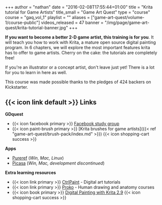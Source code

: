 +++
author = "nathan"
date = "2016-02-08T17:55:44+01:00"
title = "Krita tutorial for Game Artists"
title_small = "Game Art Quest"
type = "course"
course = "gaq_vol_1"
playlist = ""
aliases = ["game-art-quest/volume-1/course-public"]
videos_released = 47
banner = "/img/page/game-art-quest/krita-tutorial-banner.jpg"
+++

**If you want to become a better 2-D game artist, this training is for you**. It will teach you how to work with Krita, a mature open source digital painting program. In 6 chapters, we will explore the most important features krita has to offer to game artists. Cherry on the cake: the tutorials are completely free!

If you're an illustrator or a concept artist, don't leave just yet! There is a lot for you to learn in here as well.

This course was made possible thanks to the pledges of 424 backers on Kickstarter.

<h2>{{< icon link default >}} Links</h2>

**GDquest**

- {{< icon facebook primary >}} [Facebook study group](https://www.facebook.com/groups/GameArtQuest/)
- {{< icon paint-brush primary >}} [Krita brushes for game artists]({{< ref "game-art-quest/brush-pack/index.md" >}}) {{< icon shopping-cart success >}}

**Apps**

- [Pureref](http://www.pureref.com/) (_Win, Mac, Linux_)
- [Picasa](https://www.google.com/picasa/) (_Win, Mac, development discontinued_)

**Extra learning resources**

- {{< icon link primary >}} [CtrlPaint](http://www.ctrlpaint.com/library/) - Digital art tutorials
- {{< icon link primary >}} [Proko](https://www.youtube.com/user/ProkoTV) - Human drawing and anatomy courses
- {{< icon book primary >}} [Digital Painting with Krita 2.9](http://louvus.com/) {{< icon shopping-cart success >}}

